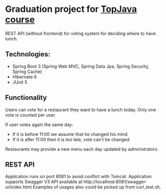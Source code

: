 # Graduation project for <a href="https://github.com/JavaOPs/topjava" target=_blank>TopJava course</a>

REST API (without frontend) for voting system for deciding where to have lunch.

## Technologies:
- Spring Boot 3 (Spring Web MVC, Spring Data Jpa, Spring Security, Spring Cache)
- Hibernate 6
- JUnit 5

## Functionality

Users can vote for a restaurant they want to have a lunch today. Only one vote is counted per user.

If user votes again the same day:
- If it is before 11:00 we assume that he changed his mind.
- If it is after 11:00 then it is too late, vote can't be changed

Restaurants may provide a new menu each day updated by administrators.

## REST API

Application runs on port 8081 to avoid conflict with Tomcat.
Application supports Swagger V3 API available at http://localhost:8081/swagger-ui/index.html
Examples of usages also could be picked up from curl_test.sh.
